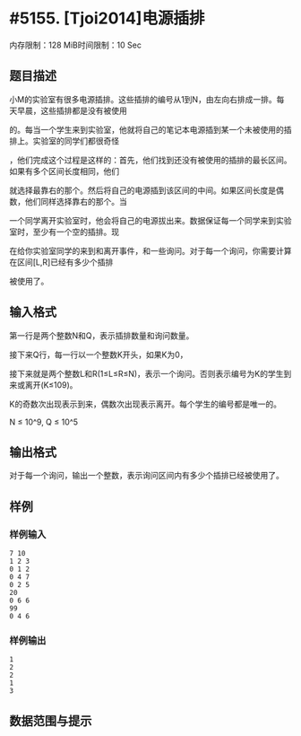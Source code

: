 # #5155. [Tjoi2014]电源插排

内存限制：128 MiB时间限制：10 Sec

## 题目描述

小M的实验室有很多电源插排。这些插排的编号从1到N，由左向右排成一排。每天早晨，这些插排都是没有被使用

的。每当一个学生来到实验室，他就将自己的笔记本电源插到某一个未被使用的插排上。实验室的同学们都很奇怪

，他们完成这个过程是这样的：首先，他们找到还没有被使用的插排的最长区间。如果有多个区间长度相同，他们

就选择最靠右的那个。然后将自己的电源插到该区间的中间。如果区间长度是偶数，他们同样选择靠右的那个。当

一个同学离开实验室时，他会将自己的电源拔出来。数据保证每一个同学来到实验室时，至少有一个空的插排。现

在给你实验室同学的来到和离开事件，和一些询问。对于每一个询问，你需要计算在区间[L,R]已经有多少个插排

被使用了。

## 输入格式

第一行是两个整数N和Q，表示插排数量和询问数量。

接下来Q行，每一行以一个整数K开头，如果K为0，

接下来就是两个整数L和R(1&le;L&le;R&le;N)，表示一个询问。否则表示编号为K的学生到来或离开(K&le;109)。

K的奇数次出现表示到来，偶数次出现表示离开。每个学生的编号都是唯一的。

N &le; 10^9, Q &le; 10^5

## 输出格式

对于每一个询问，输出一个整数，表示询问区间内有多少个插排已经被使用了。

## 样例

### 样例输入

    
    7 10
    1 2 3
    0 1 2
    0 4 7
    0 2 5
    20
    0 6 6
    99
    0 4 6
    

### 样例输出

    
    1 
    2 
    2 
    1 
    3
    

## 数据范围与提示
